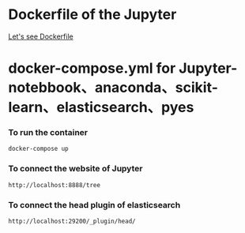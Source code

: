 Dockerfile of the Jupyter
=============================
[Let's see Dockerfile](https://github.com/lucasko-tw/docker-jupyter/blob/master/Dockerfile)

docker-compose.yml for Jupyter-notebbook、anaconda、scikit-learn、elasticsearch、pyes
=============================

### To run the container
	docker-compose up

### To connect the website of Jupyter
	http://localhost:8888/tree

### To connect the head plugin of elasticsearch
	http://localhost:29200/_plugin/head/



